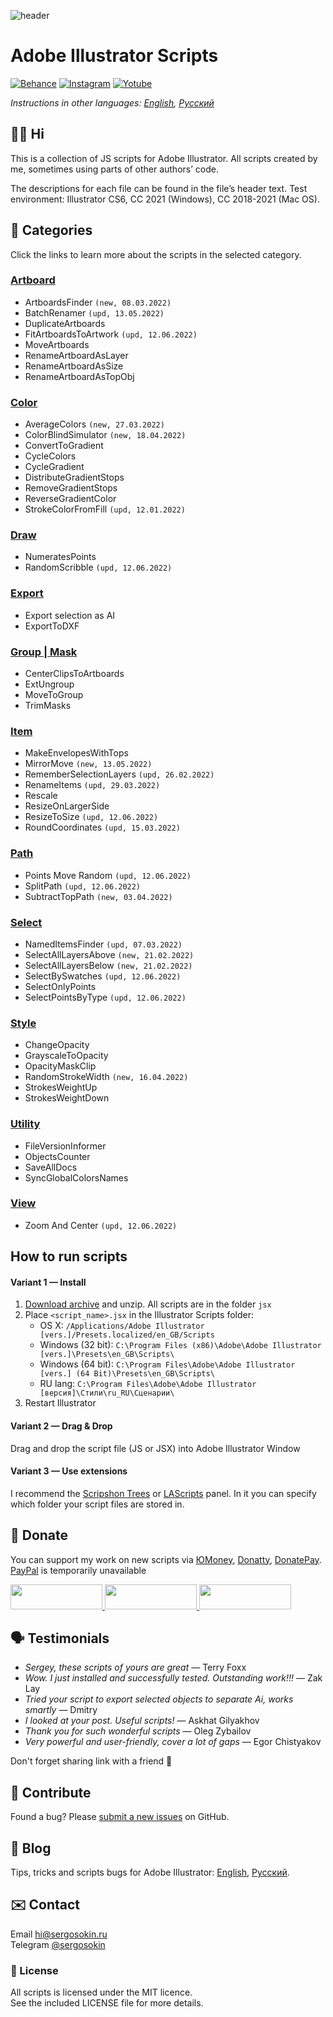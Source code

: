 ![header](https://i.ibb.co/mF018gV/emblem.png)
# Adobe Illustrator Scripts

[![Behance](https://img.shields.io/badge/Behance-%40creold-0055FF.svg)](https://behance.net/creold) [![Instagram](https://img.shields.io/badge/Instagram-%40serg_osokin-8034B2.svg)](https://www.instagram.com/serg_osokin/) [![Yotube](https://img.shields.io/badge/-YouTube%20Channel-FF0000.svg)](https://www.youtube.com/c/SergOsokinArt/videos)

*Instructions in other languages: [English](README.md), [Русский](README.ru.md)*

## 👨‍💻 Hi
This is a collection of JS scripts for Adobe Illustrator. All scripts created by me, sometimes using parts of other authors’ code.

The descriptions for each file can be found in the file’s header text. Test environment: Illustrator CS6, CC 2021 (Windows), CC 2018-2021 (Mac OS).   

## 📜 Categories
Click the links to learn more about the scripts in the selected category.

### [Artboard](md/Artboard.md)  

* ArtboardsFinder `(new, 08.03.2022)`
* BatchRenamer `(upd, 13.05.2022)`
* DuplicateArtboards
* FitArtboardsToArtwork `(upd, 12.06.2022)`
* MoveArtboards
* RenameArtboardAsLayer
* RenameArtboardAsSize
* RenameArtboardAsTopObj

### [Color](md/Color.md)  

* AverageColors `(new, 27.03.2022)`
* ColorBlindSimulator `(new, 18.04.2022)`
* ConvertToGradient
* CycleColors
* CycleGradient
* DistributeGradientStops
* RemoveGradientStops
* ReverseGradientColor
* StrokeColorFromFill `(upd, 12.01.2022)`

### [Draw](md/Draw.md) 

* NumeratesPoints
* RandomScribble `(upd, 12.06.2022)`

### [Export](md/Export.md)  

* Export selection as AI
* ExportToDXF


### [Group | Mask](md/Group.md)  

* CenterClipsToArtboards
* ExtUngroup
* MoveToGroup
* TrimMasks

### [Item](md/Item.md)  

* MakeEnvelopesWithTops
* MirrorMove `(new, 13.05.2022)`
* RememberSelectionLayers `(upd, 26.02.2022)`
* RenameItems `(upd, 29.03.2022)`
* Rescale
* ResizeOnLargerSide
* ResizeToSize `(upd, 12.06.2022)`
* RoundCoordinates `(upd, 15.03.2022)`

### [Path](md/Path.md)  

* Points Move Random `(upd, 12.06.2022)`
* SplitPath `(upd, 12.06.2022)`
* SubtractTopPath `(new, 03.04.2022)`

### [Select](md/Select.md)  

* NamedItemsFinder `(upd, 07.03.2022)`
* SelectAllLayersAbove `(new, 21.02.2022)`
* SelectAllLayersBelow `(new, 21.02.2022)`
* SelectBySwatches `(upd, 12.06.2022)`
* SelectOnlyPoints
* SelectPointsByType `(upd, 12.06.2022)`

### [Style](md/Style.md)  

* ChangeOpacity
* GrayscaleToOpacity
* OpacityMaskClip
* RandomStrokeWidth `(new, 16.04.2022)`
* StrokesWeightUp
* StrokesWeightDown

### [Utility](md/Utility.md)  

* FileVersionInformer
* ObjectsCounter
* SaveAllDocs
* SyncGlobalColorsNames

### [View](md/View.md)  

* Zoom And Center `(upd, 12.06.2022)`

## How to run scripts

#### Variant 1 — Install 

1. [Download archive] and unzip. All scripts are in the folder `jsx`
2. Place `<script_name>.jsx` in the Illustrator Scripts folder:
	- OS X: `/Applications/Adobe Illustrator [vers.]/Presets.localized/en_GB/Scripts`
	- Windows (32 bit): `C:\Program Files (x86)\Adobe\Adobe Illustrator [vers.]\Presets\en_GB\Scripts\`
	- Windows (64 bit): `C:\Program Files\Adobe\Adobe Illustrator [vers.] (64 Bit)\Presets\en_GB\Scripts\`
	- RU lang: `C:\Program Files\Adobe\Adobe Illustrator [версия]\Стили\ru_RU\Сценарии\`
3. Restart Illustrator

[Download archive]: https://bit.ly/2M0j95N

#### Variant 2 — Drag & Drop
Drag and drop the script file (JS or JSX) into Adobe Illustrator Window

#### Variant 3 — Use extensions
I recommend the [Scripshon Trees] or [LAScripts] panel. In it you can specify which folder your script files are stored in.

[Scripshon Trees]: https://exchange.adobe.com/creativecloud.details.15873.scripshon-trees.html
[LAScripts]: https://ladygin.pro/products/lascripts/

## 💸 Donate
You can support my work on new scripts via [ЮMoney], [Donatty], [DonatePay]. [PayPal] is temporarily unavailable

[ЮMoney]: https://yoomoney.ru/to/410011149615582
[Donatty]: https://donatty.com/sergosokin
[DonatePay]: https://new.donatepay.ru/@osokin
[PayPal]: https://paypal.me/osokin/5usd

<a href="https://yoomoney.ru/to/410011149615582">
  <img width="147" height="40" src="https://i.ibb.co/448NHjM/yoomoney-badge.png" >
</a>

<a href="https://donatty.com/sergosokin">
  <img width="147" height="40" src="https://i.ibb.co/p2Qj9Fr/donatty-badge.png" >
</a>

<a href="https://new.donatepay.ru/@osokin">
  <img width="147" height="40" src="https://i.ibb.co/x1Yrn3K/donatepay-badge.png" >
</a>

## 🗣 Testimonials
* *Sergey, these scripts of yours are great* — Terry Foxx   
* *Wow. I just installed and successfully tested. Outstanding work!!!* — Zak Lay
* *Tried your script to export selected objects to separate Ai, works smartly* — Dmitry
* *I looked at your post. Useful scripts!* — Askhat Gilyakhov
* *Thank you for such wonderful scripts* — Oleg Zybailov
* *Very powerful and user-friendly, cover a lot of gaps* — Egor Chistyakov

Don't forget sharing link with a friend 🙂 

## 🤝 Contribute

Found a bug? Please [submit a new issues](https://github.com/creold/illustrator-scripts/issues) on GitHub.

## 🔬 Blog
Tips, tricks and scripts bugs for Adobe Illustrator: [English](https://aiscripts.medium.com), [Русский](https://ais.sergosokin.ru/blog/).

## ✉️ Contact
Email <hi@sergosokin.ru>  
Telegram [@sergosokin](https://t.me/sergosokin)

### 📝 License

All scripts is licensed under the MIT licence.  
See the included LICENSE file for more details.
